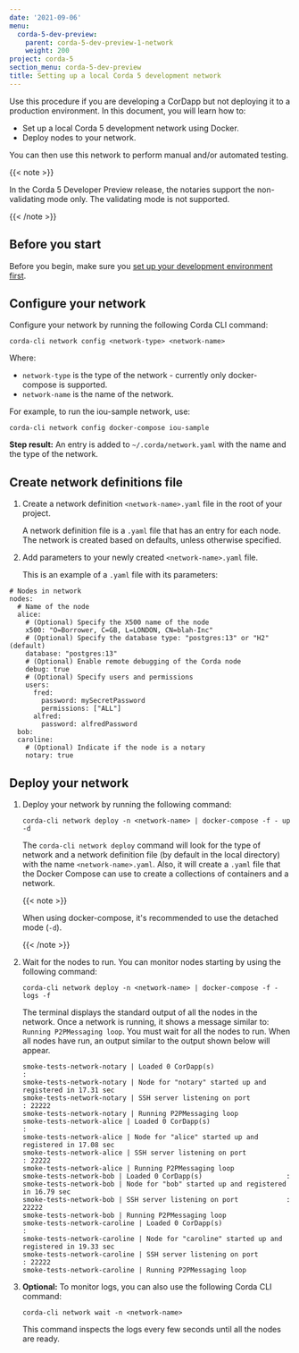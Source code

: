 ```yaml
---
date: '2021-09-06'
menu:
  corda-5-dev-preview:
    parent: corda-5-dev-preview-1-network
    weight: 200
project: corda-5
section_menu: corda-5-dev-preview
title: Setting up a local Corda 5 development network
---
```


Use this procedure if you are developing a CorDapp but not deploying it to a production environment. In this document, you will learn how to:

* Set up a local Corda 5 development network using Docker.
* Deploy nodes to your network.

You can then use this network to perform manual and/or automated testing.

{{< note >}}

In the Corda 5 Developer Preview release, the notaries support the non-validating mode only. The validating mode is not supported.

{{< /note >}}


## Before you start

Before you begin, make sure you [set up your development environment first](XXX).


## Configure your network

Configure your network by running the following Corda CLI command:

`corda-cli network config <network-type> <network-name>`

Where:
* `network-type` is the type of the network - currently only docker-compose is supported.
* `network-name` is the name of the network.

For example, to run the iou-sample network, use:

`corda-cli network config docker-compose iou-sample`

**Step result:** An entry is added to `~/.corda/network.yaml` with the name and the type of the network.


## Create network definitions file

1. Create a network definition `<network-name>.yaml` file in the root of your project.

   A network definition file is a `.yaml` file that has an entry for each node. The network is created based on defaults, unless otherwise specified.

2. Add parameters to your newly created `<network-name>.yaml` file.

   This is an example of a `.yaml` file with its parameters:

```
# Nodes in network
nodes:
  # Name of the node
  alice:
    # (Optional) Specify the X500 name of the node
    x500: "O=Borrower, C=GB, L=LONDON, CN=blah-Inc"
    # (Optional) Specify the database type: "postgres:13" or "H2" (default)
    database: "postgres:13"
    # (Optional) Enable remote debugging of the Corda node
    debug: true
    # (Optional) Specify users and permissions
    users:
      fred:
        password: mySecretPassword
        permissions: ["ALL"]
      alfred:
        password: alfredPassword
  bob:
  caroline:
    # (Optional) Indicate if the node is a notary
    notary: true
```


## Deploy your network

1. Deploy your network by running the following command:

   `corda-cli network deploy -n <network-name> | docker-compose -f - up -d`

   The `corda-cli network deploy` command will look for the type of network and a network definition file (by default in the local directory) with the name `<network-name>.yaml`. Also, it will create a `.yaml` file that the Docker Compose can use to create a collections of containers and a network.

   {{< note >}}

   When using docker-compose, it's recommended to use the detached mode (`-d`).

   {{< /note >}}

2. Wait for the nodes to run. You can monitor nodes starting by using the following command:

   `corda-cli network deploy -n <network-name> | docker-compose -f - logs -f`

   The terminal displays the standard output of all the nodes in the network. Once a network is running, it shows a message similar to: `Running P2PMessaging loop`. You must wait for all the nodes to run. When all nodes have run, an output similar to the output shown below will appear.

   ```
   smoke-tests-network-notary | Loaded 0 CorDapp(s)                     :
   smoke-tests-network-notary | Node for "notary" started up and registered in 17.31 sec
   smoke-tests-network-notary | SSH server listening on port            : 22222
   smoke-tests-network-notary | Running P2PMessaging loop
   smoke-tests-network-alice | Loaded 0 CorDapp(s)                     :
   smoke-tests-network-alice | Node for "alice" started up and registered in 17.08 sec
   smoke-tests-network-alice | SSH server listening on port            : 22222
   smoke-tests-network-alice | Running P2PMessaging loop
   smoke-tests-network-bob | Loaded 0 CorDapp(s)                     :
   smoke-tests-network-bob | Node for "bob" started up and registered in 16.79 sec
   smoke-tests-network-bob | SSH server listening on port            : 22222
   smoke-tests-network-bob | Running P2PMessaging loop
   smoke-tests-network-caroline | Loaded 0 CorDapp(s)                     :
   smoke-tests-network-caroline | Node for "caroline" started up and registered in 19.33 sec
   smoke-tests-network-caroline | SSH server listening on port            : 22222
   smoke-tests-network-caroline | Running P2PMessaging loop
   ```

3. **Optional:** To monitor logs, you can also use the following Corda CLI command:

   `corda-cli network wait -n <network-name>`

   This command inspects the logs every few seconds until all the nodes are ready.
